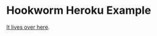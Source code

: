 Hookworm Heroku Example
=======================

[It lives over here](https://github.com/modcloth-labs/hookworm-heroku-example).
